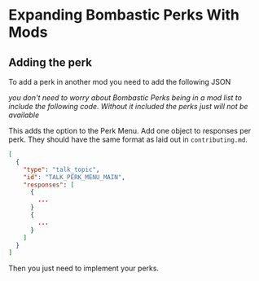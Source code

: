 # Expanding Bombastic Perks With Mods


## Adding the perk
To add a perk in another mod you need to add the following JSON

*you don't need to worry about Bombastic Perks being in a mod list to include the following code. Without it included the perks just will not be available*


This adds the option to the Perk Menu. Add one object to responses per perk. They should have the same format as laid out in `contributing.md`.
``` json
[
  {
    "type": "talk_topic",
    "id": "TALK_PERK_MENU_MAIN",
    "responses": [
      {
        ...
      }
      {
        ...
      }
    ]
  }
]
```

Then you just need to implement your perks.